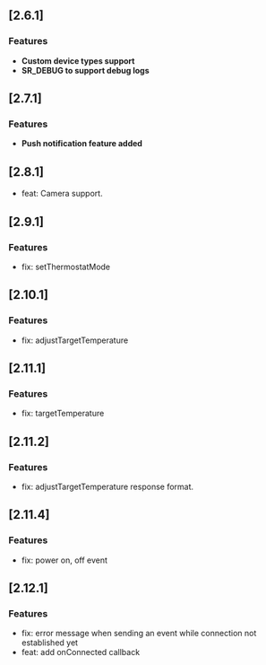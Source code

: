 ## [2.6.1]

### Features

* **Custom device types support**
* **SR_DEBUG to support debug logs**

## [2.7.1]

### Features
* **Push notification feature added**

## [2.8.1]
* feat: Camera support.

## [2.9.1]

### Features
* fix: setThermostatMode

## [2.10.1]

### Features
* fix: adjustTargetTemperature

## [2.11.1]

### Features
* fix: targetTemperature

## [2.11.2]

### Features
* fix: adjustTargetTemperature response format.

## [2.11.4]

### Features
* fix: power on, off event

## [2.12.1]

### Features
* fix: error message when sending an event while connection not established yet
* feat: add onConnected callback